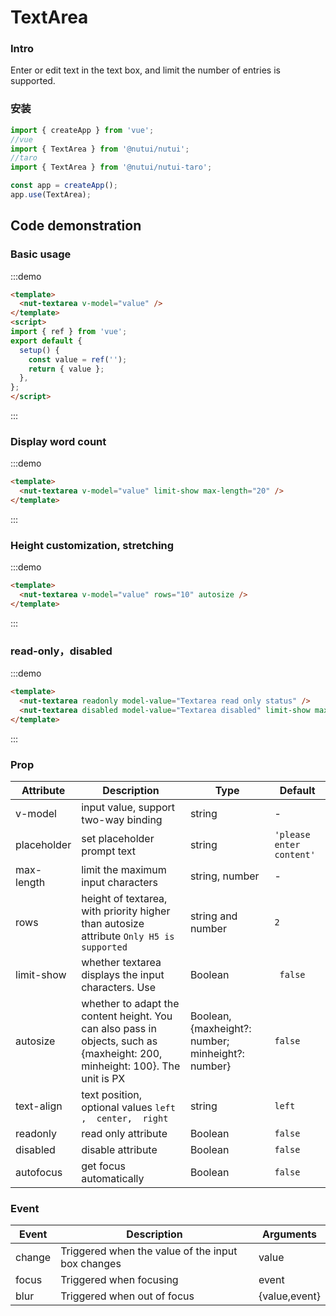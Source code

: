 # TextArea 

### Intro

Enter or edit text in the text box, and limit the number of entries is supported.

### 安装

``` javascript
import { createApp } from 'vue';
//vue
import { TextArea } from '@nutui/nutui';
//taro
import { TextArea } from '@nutui/nutui-taro';

const app = createApp();
app.use(TextArea);

```
## Code demonstration

### Basic usage
:::demo

```html
<template>
  <nut-textarea v-model="value" />
</template>
<script>
import { ref } from 'vue';
export default {
  setup() {
    const value = ref('');
    return { value };
  },
};
</script>
```
:::

### Display word count

:::demo

```html
<template>
  <nut-textarea v-model="value" limit-show max-length="20" />
</template>
```
:::

### Height customization, stretching
:::demo

```html
<template>
  <nut-textarea v-model="value" rows="10" autosize />
</template>
```
:::
### read-only，disabled

:::demo

```html
<template>
  <nut-textarea readonly model-value="Textarea read only status" />
  <nut-textarea disabled model-value="Textarea disabled" limit-show max-length="20" />
</template>
```
:::


### Prop

| Attribute | Description | Type   | Default |
|-------------|--------------------------------------------------|----------------|----------------|
|v-model | input value, support two-way binding | string | -|
|placeholder | set placeholder prompt text | string | ` 'please enter content' `|
|max-length | limit the maximum input characters | string, number | -|
|rows | height of textarea, with priority higher than autosize attribute `Only H5 is supported`| string and number | ` 2 `|
|limit-show | whether textarea displays the input characters. Use | Boolean | ` false` |
|autosize | whether to adapt the content height. You can also pass in objects, such as {maxheight: 200, minheight: 100}. The unit is PX | Boolean, {maxheight?: number; minheight?: number} | ` false `|
|text-align | text position, optional values ` left ,  center,  right `| string |  `left`|
|readonly | read only attribute | Boolean | ` false `|
|disabled | disable attribute | Boolean | ` false `|
|autofocus | get focus automatically | Boolean | ` false `|


### Event

| Event | Description                  | Arguments   |
|--------|----------------|-------------|
| change | Triggered when the value of the input box changes | value       |
| focus  | Triggered when focusing     | event       |
| blur   | Triggered when out of focus     | {value,event} |








